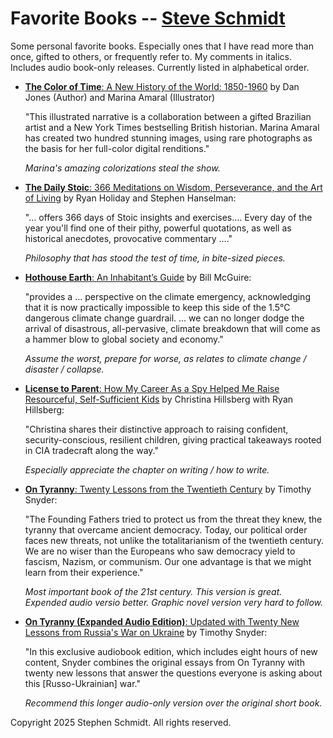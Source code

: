 
# Favorite Books -- [Steve Schmidt](https://steve.czmyt.com)

Some personal favorite books.
Especially ones that I have read more than once, gifted to others, or frequently refer to.
My comments in italics.
Includes audio book-only releases.
Currently listed in alphabetical order.

- [**The Color of Time**: A New History of the World: 1850-1960](https://www.amazon.com/Color-Time-History-World-1850-1960/dp/1643130544)
    by Dan Jones (Author) and Marina Amaral (Illustrator)
    
    "This illustrated narrative is a collaboration between a gifted Brazilian artist and a New York Times bestselling British historian. Marina Amaral has created two hundred stunning images, using rare photographs as the basis for her full-color digital renditions."

    *Marina's amazing colorizations steal the show.*


- [**The Daily Stoic**: 366 Meditations on Wisdom, Perseverance, and the Art of Living](https://www.amazon.com/Daily-Stoic-Meditations-Wisdom-Perseverance/dp/0735211736)
    by Ryan Holiday and Stephen Hanselman:

    "… offers 366 days of Stoic insights and exercises….  Every day of the year you'll find one of their pithy, powerful quotations, as well as historical anecdotes, provocative commentary …."

    *Philosophy that has stood the test of time, in bite-sized pieces.*


- [**Hothouse Earth**: An Inhabitant’s Guide](https://www.amazon.com/Hothouse-Earth-Inhabitants-Bill-McGuire/dp/1785789201)
    by Bill McGuire:

    "provides a … perspective on the climate emergency, acknowledging that it is now practically impossible to keep this side of the 1.5°C dangerous climate change guardrail.  … we can no longer dodge the arrival of disastrous, all-pervasive, climate breakdown that will come as a hammer blow to global society and economy."

    *Assume the worst, prepare for worse, as relates to climate change / disaster / collapse.*


- [**License to Parent**: How My Career As a Spy Helped Me Raise Resourceful, Self-Sufficient Kids](https://www.amazon.com/License-Parent-Career-Resourceful-Self-Sufficient/dp/0593191110)
    by Christina Hillsberg with Ryan Hillsberg:

    "Christina shares their distinctive approach to raising confident, security-conscious, resilient children, giving practical takeaways rooted in CIA tradecraft along the way."

    *Especially appreciate the chapter on writing / how to write.*


- [**On Tyranny**: Twenty Lessons from the Twentieth Century](https://www.amazon.com/Tyranny-Twenty-Lessons-Twentieth-Century/dp/0804190119)
    by Timothy Snyder:

    "The Founding Fathers tried to protect us from the threat they knew, the tyranny that overcame ancient democracy. Today, our political order faces new threats, not unlike the totalitarianism of the twentieth century. We are no wiser than the Europeans who saw democracy yield to fascism, Nazism, or communism. Our one advantage is that we might learn from their experience."

    *Most important book of the 21st century.  This version is great.  Expended audio versio better.  Graphic novel version very hard to follow.*


- [**On Tyranny (Expanded Audio Edition)**: Updated with Twenty New Lessons from Russia's War on Ukraine](https://www.amazon.com/Tyranny-Expanded-Audio-Updated-Lessons/dp/B09VMR31RT)
    by Timothy Snyder:

    "In this exclusive audiobook edition, which includes eight hours of new content, Snyder combines the original essays from On Tyranny with twenty new lessons that answer the questions everyone is asking about this [Russo-Ukrainian] war."

    *Recommend this longer audio-only version over the original short book.*

Copyright 2025 Stephen Schmidt.  All rights reserved.
